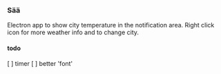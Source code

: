 ### Sää

Electron app to show city temperature in the notification area.
Right click icon for more weather info and to change city.

#### todo
 [ ] timer
 [ ] better 'font'
